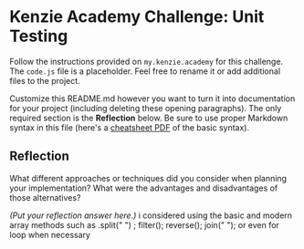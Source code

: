 # Kenzie Academy Challenge: Unit Testing

Follow the instructions provided on `my.kenzie.academy` for this challenge. The `code.js` file is a placeholder. Feel free to rename it or add additional files to the project.

Customize this README.md however you want to turn it into documentation for your project (including deleting these opening paragraphs). The only required section is the **Reflection** below. Be sure to use proper Markdown syntax in this file (here's a [cheatsheet PDF](https://guides.github.com/pdfs/markdown-cheatsheet-online.pdf) of the basic syntax).

## Reflection

What different approaches or techniques did you consider when planning your implementation? What were the advantages and disadvantages of those alternatives?

_(Put your reflection answer here.)_
i considered using the basic and modern array methods such as 
    .split(" ") ; filter(); reverse(); join(" "); or even for loop when necessary